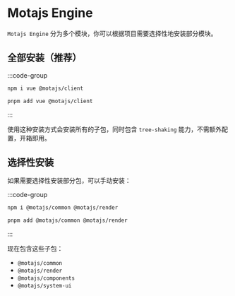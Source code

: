 # Motajs Engine

`Motajs Engine` 分为多个模块，你可以根据项目需要选择性地安装部分模块。

## 全部安装（推荐）

:::code-group

```bash [npm]
npm i vue @motajs/client
```

```bash [pnpm]
pnpm add vue @motajs/client
```

:::

使用这种安装方式会安装所有的子包，同时包含 `tree-shaking` 能力，不需额外配置，开箱即用。

## 选择性安装

如果需要选择性安装部分包，可以手动安装：

:::code-group

```bash [npm]
npm i @motajs/common @motajs/render
```

```bash [pnpm]
pnpm add @motajs/common @motajs/render
```

:::

现在包含这些子包：

-   `@motajs/common`
-   `@motajs/render`
-   `@motajs/components`
-   `@motajs/system-ui`
